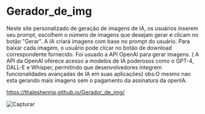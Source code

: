 # Gerador_de_img

Neste site personalizado de geração de imagens de IA, os usuários inserem seu prompt, escolhem o número de imagens que desejam gerar e clicam no botão "Gerar". A IA criará imagens com base no prompt do usuário. Para baixar cada imagem, o usuário pode clicar no botão de download correspondente fornecido.
Foi usuado a API OpenAI para gerar imagens. ( A API da OpenAI oferece acesso a modelos de IA poderosos como o GPT-4, DALL-E e Whisper, permitindo que desenvolvedores integrem funcionalidades avançadas de IA em suas aplicações)
obs:O mesmo nao esta gerando mais imagens sem o pagamento da assinatura da openIA.

 https://thaleshenriq.github.io/Gerador_de_img/


![Capturar](https://github.com/user-attachments/assets/72e867eb-4d52-4886-8270-b8b4e0e5daf0)
